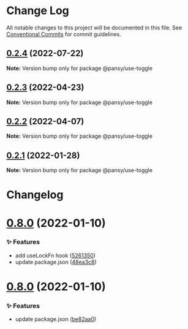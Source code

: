 # Change Log

All notable changes to this project will be documented in this file.
See [Conventional Commits](https://conventionalcommits.org) for commit guidelines.

## [0.2.4](https://github.com/pansyjs/react-hooks/compare/@pansy/use-toggle@0.2.3...@pansy/use-toggle@0.2.4) (2022-07-22)

**Note:** Version bump only for package @pansy/use-toggle





## [0.2.3](https://github.com/pansyjs/react-hooks/compare/@pansy/use-toggle@0.2.2...@pansy/use-toggle@0.2.3) (2022-04-23)

**Note:** Version bump only for package @pansy/use-toggle





## [0.2.2](https://github.com/pansyjs/react-hooks/compare/@pansy/use-toggle@0.2.1...@pansy/use-toggle@0.2.2) (2022-04-07)

**Note:** Version bump only for package @pansy/use-toggle





## [0.2.1](https://github.com/pansyjs/react-hooks/compare/@pansy/use-toggle@0.2.0...@pansy/use-toggle@0.2.1) (2022-01-28)

**Note:** Version bump only for package @pansy/use-toggle





# Changelog

# [0.8.0](https://github.com/pansyjs/react-hooks/compare/v0.7.0...v0.8.0) (2022-01-10)


### ✨ Features

* add useLockFn hook ([5261350](https://github.com/pansyjs/react-hooks/commit/5261350))
* update package.json ([48ea3c8](https://github.com/pansyjs/react-hooks/commit/48ea3c8))

# [0.8.0](https://github.com/pansyjs/react-hooks/compare/v0.7.0...v0.8.0) (2022-01-10)


### ✨ Features

* update package.json ([be82aa0](https://github.com/pansyjs/react-hooks/commit/be82aa0))
